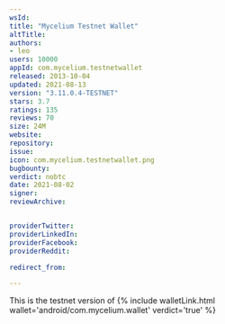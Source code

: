 ```yaml
---
wsId: 
title: "Mycelium Testnet Wallet"
altTitle: 
authors:
- leo
users: 10000
appId: com.mycelium.testnetwallet
released: 2013-10-04
updated: 2021-08-13
version: "3.11.0.4-TESTNET"
stars: 3.7
ratings: 135
reviews: 70
size: 24M
website: 
repository: 
issue: 
icon: com.mycelium.testnetwallet.png
bugbounty: 
verdict: nobtc
date: 2021-08-02
signer: 
reviewArchive:


providerTwitter: 
providerLinkedIn: 
providerFacebook: 
providerReddit: 

redirect_from:

---
```



This is the testnet version of {% include walletLink.html wallet='android/com.mycelium.wallet' verdict='true' %}